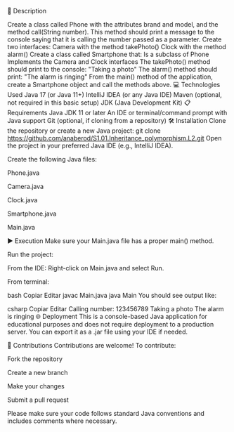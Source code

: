 📄 Description

Create a class called Phone with the attributes brand and model, and the method call(String number). This method should print a message to the console saying that it is calling the number passed as a parameter.
Create two interfaces:
Camera with the method takePhoto()
Clock with the method alarm()
Create a class called Smartphone that:
Is a subclass of Phone
Implements the Camera and Clock interfaces
The takePhoto() method should print to the console: "Taking a photo"
The alarm() method should print: "The alarm is ringing"
From the main() method of the application, create a Smartphone object and call the methods above.
💻 Technologies Used
Java 17 (or Java 11+)
IntelliJ IDEA (or any Java IDE)
Maven (optional, not required in this basic setup)
JDK (Java Development Kit)
📋 Requirements
Java JDK 11 or later
An IDE or terminal/command prompt with Java support
Git (optional, if cloning from a repository)
🛠️ Installation
Clone the repository or create a new Java project:
git clone https://github.com/anaberod/S1.01.Inheritance_polymorphism.L2.git
Open the project in your preferred Java IDE (e.g., IntelliJ IDEA).

Create the following Java files:

Phone.java

Camera.java

Clock.java

Smartphone.java

Main.java

▶️ Execution Make sure your Main.java file has a proper main() method.

Run the project:

From the IDE: Right-click on Main.java and select Run.

From terminal:

bash Copiar Editar javac Main.java java Main You should see output like:

csharp Copiar Editar Calling number: 123456789 Taking a photo The alarm is ringing 🌐 Deployment This is a console-based Java application for educational purposes and does not require deployment to a production server. You can export it as a .jar file using your IDE if needed.

🤝 Contributions Contributions are welcome! To contribute:

Fork the repository

Create a new branch

Make your changes

Submit a pull request

Please make sure your code follows standard Java conventions and includes comments where necessary.
